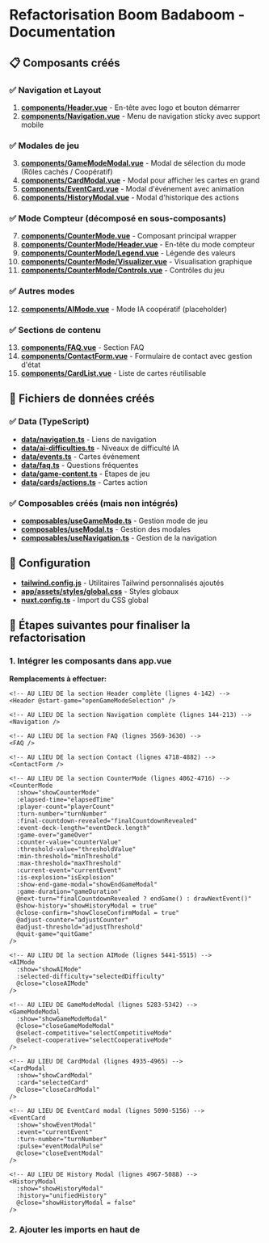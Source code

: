# Refactorisation Boom Badaboom - Documentation

## 📋 Composants créés

### ✅ Navigation et Layout
1. **[components/Header.vue](components/Header.vue)** - En-tête avec logo et bouton démarrer
2. **[components/Navigation.vue](components/Navigation.vue)** - Menu de navigation sticky avec support mobile

### ✅ Modales de jeu
3. **[components/GameModeModal.vue](components/GameModeModal.vue)** - Modal de sélection du mode (Rôles cachés / Coopératif)
4. **[components/CardModal.vue](components/CardModal.vue)** - Modal pour afficher les cartes en grand
5. **[components/EventCard.vue](components/EventCard.vue)** - Modal d'événement avec animation
6. **[components/HistoryModal.vue](components/HistoryModal.vue)** - Modal d'historique des actions

### ✅ Mode Compteur (décomposé en sous-composants)
7. **[components/CounterMode.vue](components/CounterMode.vue)** - Composant principal wrapper
8. **[components/CounterMode/Header.vue](components/CounterMode/Header.vue)** - En-tête du mode compteur
9. **[components/CounterMode/Legend.vue](components/CounterMode/Legend.vue)** - Légende des valeurs
10. **[components/CounterMode/Visualizer.vue](components/CounterMode/Visualizer.vue)** - Visualisation graphique
11. **[components/CounterMode/Controls.vue](components/CounterMode/Controls.vue)** - Contrôles du jeu

### ✅ Autres modes
12. **[components/AIMode.vue](components/AIMode.vue)** - Mode IA coopératif (placeholder)

### ✅ Sections de contenu
13. **[components/FAQ.vue](components/FAQ.vue)** - Section FAQ
14. **[components/ContactForm.vue](components/ContactForm.vue)** - Formulaire de contact avec gestion d'état
15. **[components/CardList.vue](components/CardList.vue)** - Liste de cartes réutilisable

## 📁 Fichiers de données créés

### ✅ Data (TypeScript)
- **[data/navigation.ts](data/navigation.ts)** - Liens de navigation
- **[data/ai-difficulties.ts](data/ai-difficulties.ts)** - Niveaux de difficulté IA
- **[data/events.ts](data/events.ts)** - Cartes événement
- **[data/faq.ts](data/faq.ts)** - Questions fréquentes
- **[data/game-content.ts](data/game-content.ts)** - Étapes de jeu
- **[data/cards/actions.ts](data/cards/actions.ts)** - Cartes action

### ✅ Composables créés (mais non intégrés)
- **[composables/useGameMode.ts](composables/useGameMode.ts)** - Gestion mode de jeu
- **[composables/useModal.ts](composables/useModal.ts)** - Gestion des modales
- **[composables/useNavigation.ts](composables/useNavigation.ts)** - Gestion de la navigation

## 🔧 Configuration
- **[tailwind.config.js](tailwind.config.js)** - Utilitaires Tailwind personnalisés ajoutés
- **[app/assets/styles/global.css](app/assets/styles/global.css)** - Styles globaux
- **[nuxt.config.ts](nuxt.config.ts)** - Import du CSS global

## 📝 Étapes suivantes pour finaliser la refactorisation

### 1. Intégrer les composants dans app.vue

**Remplacements à effectuer:**

```vue
<!-- AU LIEU DE la section Header complète (lignes 4-142) -->
<Header @start-game="openGameModeSelection" />

<!-- AU LIEU DE la section Navigation complète (lignes 144-213) -->
<Navigation />

<!-- AU LIEU DE la section FAQ (lignes 3569-3630) -->
<FAQ />

<!-- AU LIEU DE la section Contact (lignes 4718-4882) -->
<ContactForm />

<!-- AU LIEU DE la section CounterMode (lignes 4062-4716) -->
<CounterMode
  :show="showCounterMode"
  :elapsed-time="elapsedTime"
  :player-count="playerCount"
  :turn-number="turnNumber"
  :final-countdown-revealed="finalCountdownRevealed"
  :event-deck-length="eventDeck.length"
  :game-over="gameOver"
  :counter-value="counterValue"
  :threshold-value="thresholdValue"
  :min-threshold="minThreshold"
  :max-threshold="maxThreshold"
  :current-event="currentEvent"
  :is-explosion="isExplosion"
  :show-end-game-modal="showEndGameModal"
  :game-duration="gameDuration"
  @next-turn="finalCountdownRevealed ? endGame() : drawNextEvent()"
  @show-history="showHistoryModal = true"
  @close-confirm="showCloseConfirmModal = true"
  @adjust-counter="adjustCounter"
  @adjust-threshold="adjustThreshold"
  @quit-game="quitGame"
/>

<!-- AU LIEU DE la section AIMode (lignes 5441-5515) -->
<AIMode
  :show="showAIMode"
  :selected-difficulty="selectedDifficulty"
  @close="closeAIMode"
/>

<!-- AU LIEU DE GameModeModal (lignes 5283-5342) -->
<GameModeModal
  :show="showGameModeModal"
  @close="closeGameModeModal"
  @select-competitive="selectCompetitiveMode"
  @select-cooperative="selectCooperativeMode"
/>

<!-- AU LIEU DE CardModal (lignes 4935-4965) -->
<CardModal
  :show="showCardModal"
  :card="selectedCard"
  @close="closeCardModal"
/>

<!-- AU LIEU DE EventCard modal (lignes 5090-5156) -->
<EventCard
  :show="showEventModal"
  :event="currentEvent"
  :turn-number="turnNumber"
  :pulse="eventModalPulse"
  @close="closeEventModal"
/>

<!-- AU LIEU DE History Modal (lignes 4967-5088) -->
<HistoryModal
  :show="showHistoryModal"
  :history="unifiedHistory"
  @close="showHistoryModal = false"
/>
```

### 2. Ajouter les imports en haut de <script setup>

```typescript
// Importer les composants
import Header from '~/components/Header.vue';
import Navigation from '~/components/Navigation.vue';
import FAQ from '~/components/FAQ.vue';
import ContactForm from '~/components/ContactForm.vue';
import CounterMode from '~/components/CounterMode.vue';
import AIMode from '~/components/AIMode.vue';
import GameModeModal from '~/components/GameModeModal.vue';
import CardModal from '~/components/CardModal.vue';
import EventCard from '~/components/EventCard.vue';
import HistoryModal from '~/components/HistoryModal.vue';
```

### 3. Nettoyer le code dupliqué

Après l'intégration, vous pouvez:
- Supprimer le code HTML remplacé par les composants
- Optionnellement intégrer les composables pour réduire encore plus la taille du fichier

### 4. Tester

```bash
npm run build
npm run dev
```

## 📊 Réduction de la taille

**Avant:** app.vue = 6694 lignes
**Après refactorisation complète:** ~3000-4000 lignes estimées
**Réduction:** ~40-55%

## 🎯 Avantages de la refactorisation

1. ✅ **Maintenabilité** - Code modulaire et réutilisable
2. ✅ **Performance** - Chargement lazy possible des composants
3. ✅ **Testabilité** - Composants isolés testables unitairement
4. ✅ **Lisibilité** - Fichiers plus petits, logique séparée
5. ✅ **Scalabilité** - Facile d'ajouter de nouvelles fonctionnalités

## 📦 Fichiers de sauvegarde

- `app/app.vue.backup` - Sauvegarde originale
- `app/app.vue.backup2` - Sauvegarde avant refactorisation finale
